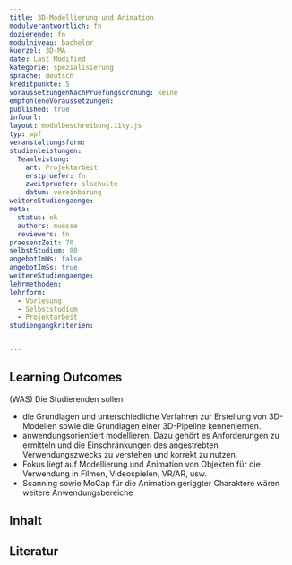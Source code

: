 ```yaml
---
title: 3D-Modellierung und Animation
modulverantwortlich: fn
dozierende: fn
modulniveau: bachelor
kuerzel: 3D-MA
date: Last Modified 
kategorie: spezialisierung
sprache: deutsch
kreditpunkte: 5
voraussetzungenNachPruefungsordnung: keine
empfohleneVoraussetzungen: 
published: true
infourl: 
layout: modulbeschreibung.11ty.js
typ: wpf
veranstaltungsform: 
studienleistungen:
  Teamleistung:
    art: Projektarbeit
    erstpruefer: fn
    zweitpruefer: slschulte
    datum: vereinbarung
weitereStudiengaenge: 
meta:
  status: ok
  authors: muesse
  reviewers: fn
praesenzZeit: 70
selbstStudium: 80
angebotImWs: false
angebotImSs: true 
weitereStudiengaenge:
lehrmethoden: 
lehrform:
  - Vorlesung
  - Selbststudium
  - Projektarbeit 
studiengangkriterien:


---
```


## Learning Outcomes
(WAS) Die Studierenden sollen
* die Grundlagen und unterschiedliche Verfahren zur Erstellung von 3D-Modellen sowie die Grundlagen einer 3D-Pipeline kennenlernen.
* anwendungsorientiert modellieren. Dazu gehört es Anforderungen zu ermitteln und die Einschränkungen des angestrebten Verwendungszwecks zu verstehen und korrekt zu nutzen. 
* Fokus liegt auf Modellierung und Animation von Objekten für die Verwendung in Filmen, Videospielen, VR/AR, usw. 
* Scanning sowie MoCap für die Animation geriggter Charaktere wären weitere Anwendungsbereiche

## Inhalt

## Literatur